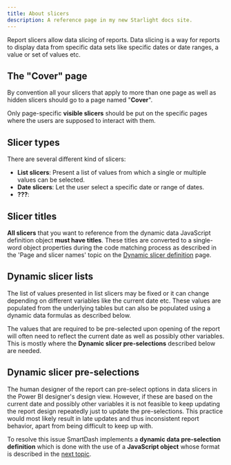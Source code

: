 ```yaml
---
title: About slicers
description: A reference page in my new Starlight docs site.
---
```


Report slicers allow data slicing of reports. Data slicing is a way for reports to display data from specific data sets like specific dates or date ranges, a value or set of values etc.

## The "Cover" page
By convention all your slicers that apply to more than one page as well as hidden slicers should go to a page named "**Cover**".

Only page-specific **visible slicers** should be put on the specific pages where the users are supposed to interact with them.

## Slicer types
There are several different kind of slicers:
- **List slicers**: Present a list of values from which a single or multiple values can be selected.
- **Date slicers**: Let the user select a specific date or range of dates.
- **???**:

## Slicer titles
**All slicers** that you want to reference from the dynamic data JavaScript definition object **must have titles**. These titles are converted to a single-word object properties during the code matching process as described in the 'Page and slicer names' topic on the [Dynamic slicer definition](/developer/report-slicers/dynamic-slicer-data-definitions/) page.

## Dynamic slicer lists
The list of values presented in list slicers may be fixed or it can change depending on different variables like the current date etc. These values are populated from the underlying tables but can also be populated using a dynamic data formulas as described below.

The values that are required to be pre-selected upon opening of the report will often need to reflect the current date as well as possibly other variables. This is mostly where the **Dynamic slicer pre-selections** described below are needed.

## Dynamic slicer pre-selections
The human designer of the report can pre-select options in data slicers in the Power BI designer's design view. However, if these are based on the current date and possibly other variables it is not feasible to keep updating the report design repeatedly just to update the pre-selections. This practice would most likely result in late updates and thus inconsistent report behavior, apart from being difficult to keep up with.

To resolve this issue SmartDash implements a **dynamic data pre-selection definition** which is done with the use of a **JavaScript object** whose format is described in the [next topic](/developer/report-slicers/dynamic-slicer-data-definitions/).